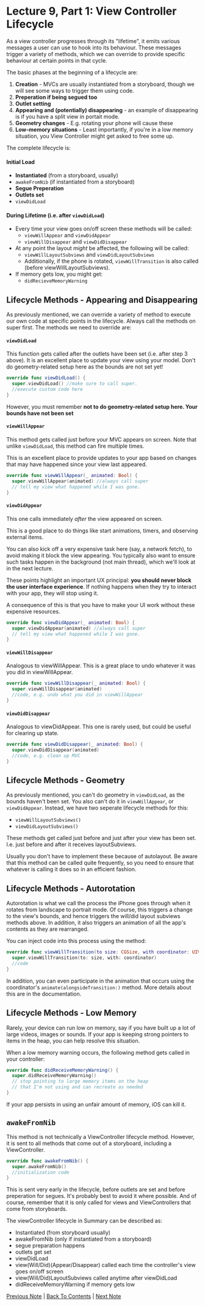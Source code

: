 # Lecture 9, Part 1: View Controller Lifecycle

As a view controller progresses through its "lifetime", it emits various messages a user can use to hook into its behaviour. These messages trigger a variety of methods, which we can override to provide specific behaviour at certain points in that cycle.

The basic phases at the beginning of a lifecycle are:
1. **Creation** - MVCs are usually instantiated from a storyboard, though we will see some ways to trigger them using code.
2. **Preperation if being segued too**
3. **Outlet setting**
4. **Appearing and (potentially) disappearing** - an example of disappearing is if you have a split view in portait mode.
5. **Geometry changes** - E.g. rotating your phone will cause these
6. **Low-memory situations** - Least importantly, if you're in a low memory situation, you View Controller might get asked to free some up.

The complete lifecycle is:

#### Initial Load
* **Instantiated** (from a storyboard, usually)
* `awakeFromNib` (if instantiated from a storyboard)
* **Segue Preperation**
* **Outlets set**
* `viewDidLoad`

#### During Lifetime (i.e. after `viewDidLoad`)
* Every time your view goes on/off screen these methods will be called:
  * `viewWillAppear` and `viewDidAppear`
  * `viewWillDisappear` and `viewDidDisappear`
* At any point the layout *might* be affected, the following will be called:
  *  `viewWillLayoutSubviews` and `viewDidLayoutSubviews`
  *  Additionally, if the phone is rotated, `viewWillTransition` is also called (before viewWillLayoutSubviews).
*  If memory gets low, you might get:
   * `didRecieveMemoryWarning`

## Lifecycle Methods - Appearing and Disappearing

As previously mentioned, we can override a variety of method to execute our own code at specific points in the lifecycle. Always call the methods on super first. The methods we need to override are:

#### `viewDidLoad`

This function gets called after the outlets have been set (i.e. after step 3 above). It is an excellent place to update your view using your model. Don't do geometry-related setup here as the bounds are not set yet!

```Swift
override func viewDidLoad() {
  super.viewDidLoad() //make sure to call super.
  //execute custom code here  
}
```

However, you must remember **not to do geometry-related setup here. Your bounds have not been set**

#### `viewWillAppear`

This method gets called just before your MVC appears on screen. Note that unlike `viewDidLoad`, this method can fire multiple times.

This is an excellent place to provide updates to your app based on changes that may have happened since your view last appeared.

```Swift
override func viewWillAppear(_ animated: Bool) {
  super.viewWillAppear(animated) //always call super
  // tell my view what happened while I was gone.
}
```

#### `viewDidAppear`

This one calls immediately *after* the view appeared on screen.

This is a good place to do things like start animations, timers, and observing external items. 

You can also kick off a very expensive task here (say, a network fetch), to avoid making it block the view appearing. You typically also want to ensure such tasks happen in the background (not main thread), which we'll look at in the next lecture.

These points highlight an important UX principal: **you should never block the user interface experience**. If nothing happens when they try to interact with your app, they will stop using it.

A consequence of this is that you have to make your UI work without these expensive resources.

```Swift
override func viewDidAppear(_ animated: Bool) {
  super.viewDidAppear(animated) //always call super
  // tell my view what happened while I was gone.
}
```

#### `viewWillDisappear`

Analogous to viewWillAppear. This is a great place to undo whatever it was you did in viewWillAppear.

```Swift
override func viewWillDisappear(_ animated: Bool) {
  super.viewWillDisappear(animated)
  //code, e.g. undo what you did in viewWillAppear
} 
```

#### `viewDidDisappear`

Analogous to viewDidAppear. This one is rarely used, but could be useful for clearing up state.

```Swift
override func viewDidDisappear(_ animated: Bool) {
  super.viewDidDisappear(animated)
  //code, e.g. clean up MVC
}
```

## Lifecycle Methods - Geometry

As previously mentioned, you can't do geometry in `viewDidLoad`, as the bounds haven't been set. You also can't do it in `viewWillAppear`, or `viewDidAppear`. Instead, we have two seperate lifecycle methods for this:

* `viewWillLayoutSubviews()`
* `viewDidLayoutSubviews()`

These methods get called just before and just after your view has been set. I.e. just before and after it receives layoutSubviews.

Usually you don't have to implement these because of autolayout. Be aware that this method can be called quite frequently, so you need to ensure that whatever is calling it does so in an efficient fashion.

## Lifecycle Methods - Autorotation

Autorotation is what we call the process the iPhone goes through when it rotates from landscape to portrait mode. Of course, this triggers a change to the view's bounds, and hence triggers the will/did layout subviews methods above. In addition, it also triggers an animation of all the app's contents as they are rearranged.

You can inject code into this process using the method:

```Swift
override func viewWillTransition(to size: CGSize, with coordinator: UIViewControllerTransitionCoordinator) {
  super.viewWillTransition(to: size, with: coordinator)
  //code
}
```

In addition, you can even participate in the animation that occurs using the coordinator's `animate(alongsideTransition:)` method. More details about this are in the documentation.

## Lifecycle Methods - Low Memory

Rarely, your device can run low on memory, say if you have built up a lot of large videos, images or sounds. If your app is keeping strong pointers to items in the heap, you can help resolve this situation.

When a low memory warning occurs, the following method gets called in your controller:

```Swift
override func didReceiveMemoryWarning() {
  super.didReceiveMemoryWarning()
  // stop pointing to large memory items on the heap
  // that I'm not using and can recreate as needed
}
```

If your app persists in using an unfair amount of memory, iOS can kill it.

## `awakeFromNib`

This method is not technically a ViewController lifecycle method. However, it is sent to all methods that come out of a storyboard, including a ViewController.

```Swift
override func awakeFromNib() {
  super.awakeFromNib()
  //initialization code
}
```

This is sent very early in the lifecycle, before outlets are set and before preperation for segues. It's probably best to avoid it where possible. And of course, remember that it is only called for views and ViewControllers that come from storyboards.

The viewController lifecycle in Summary can be described as:
* Instantiated (from storyboard usually)
* awakeFromNib (only if instantiated from a storyboard)
* segue preparation happens
* outlets get set
* viewDidLoad
* view(Will/Did)(Appear/Disappear) called each time the controller's view goes on/off screen
* view(Will/Did)LayoutSubviews called anytime after viewDidLoad
* didReceiveMemoryWarning if memory gets low

[Previous Note](../Lecture%209%20-%20View%20Controller%20Lifecycle%20and%20Scroll%20Views/Part%200%20-%20Intro.md) | [Back To Contents](https://github.com/Firanus/stanford-iOS-lecture-notes) |  [Next Note](../Lecture%209%20-%20View%20Controller%20Lifecycle%20and%20Scroll%20Views/Part%202%20-%20UIScrollView.md)
